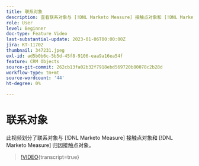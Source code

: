 ```yaml
---
title: 联系对象
description: 查看联系对象与 [!DNL Marketo Measure] 接触点对象和 [!DNL Marketo Measure] 归因接触点对象。
role: User
level: Beginner
doc-type: Feature Video
last-substantial-update: 2023-01-06T00:00:00Z
jira: KT-11702
thumbnail: 347231.jpeg
exl-id: ad5b0b6c-5b5d-45f8-9106-eaa9a16ea54f
feature: CRM Objects
source-git-commit: 262cb13fa02b32f7918ebd569720b80078c2b28d
workflow-type: tm+mt
source-wordcount: '44'
ht-degree: 0%

---
```


# 联系对象

此视频划分了联系对象与 [!DNL Marketo Measure] 接触点对象和 [!DNL Marketo Measure] 归因接触点对象。

>[!VIDEO](https://video.tv.adobe.com/v/347231/?learn=on){transcript=true}
